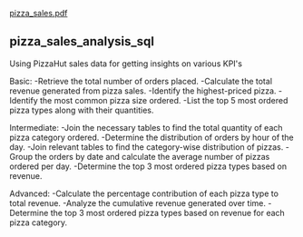 [pizza_sales.pdf](https://github.com/Shravan356/pizza_sales_analysis_sql/files/15281609/pizza_sales.pdf.pdf)

## pizza_sales_analysis_sql
Using PizzaHut sales data for getting insights on various KPI's

Basic:
-Retrieve the total number of orders placed. 
-Calculate the total revenue generated from pizza sales.
-Identify the highest-priced pizza.
-Identify the most common pizza size ordered.
-List the top 5 most ordered pizza types along with their quantities.


Intermediate:
-Join the necessary tables to find the total quantity of each pizza category ordered.
-Determine the distribution of orders by hour of the day.
-Join relevant tables to find the category-wise distribution of pizzas.
-Group the orders by date and calculate the average number of pizzas ordered per day.
-Determine the top 3 most ordered pizza types based on revenue.

Advanced:
-Calculate the percentage contribution of each pizza type to total revenue.
-Analyze the cumulative revenue generated over time.
-Determine the top 3 most ordered pizza types based on revenue for each pizza category.

